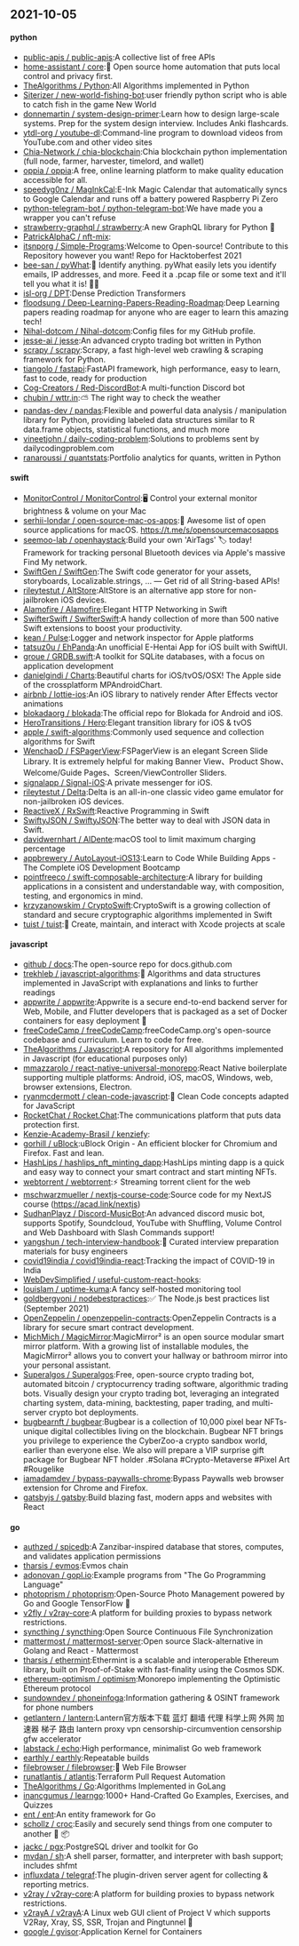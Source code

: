 ## 2021-10-05

#### python
* [public-apis / public-apis](https://github.com/public-apis/public-apis):A collective list of free APIs
* [home-assistant / core](https://github.com/home-assistant/core):🏡
Open source home automation that puts local control and privacy first.
* [TheAlgorithms / Python](https://github.com/TheAlgorithms/Python):All Algorithms implemented in Python
* [Siterizer / new-world-fishing-bot](https://github.com/Siterizer/new-world-fishing-bot):user friendly python script who is able to catch fish in the game New World
* [donnemartin / system-design-primer](https://github.com/donnemartin/system-design-primer):Learn how to design large-scale systems. Prep for the system design interview. Includes Anki flashcards.
* [ytdl-org / youtube-dl](https://github.com/ytdl-org/youtube-dl):Command-line program to download videos from YouTube.com and other video sites
* [Chia-Network / chia-blockchain](https://github.com/Chia-Network/chia-blockchain):Chia blockchain python implementation (full node, farmer, harvester, timelord, and wallet)
* [oppia / oppia](https://github.com/oppia/oppia):A free, online learning platform to make quality education accessible for all.
* [speedyg0nz / MagInkCal](https://github.com/speedyg0nz/MagInkCal):E-Ink Magic Calendar that automatically syncs to Google Calendar and runs off a battery powered Raspberry Pi Zero
* [python-telegram-bot / python-telegram-bot](https://github.com/python-telegram-bot/python-telegram-bot):We have made you a wrapper you can't refuse
* [strawberry-graphql / strawberry](https://github.com/strawberry-graphql/strawberry):A new GraphQL library for Python
🍓
* [PatrickAlphaC / nft-mix](https://github.com/PatrickAlphaC/nft-mix):
* [itsnporg / Simple-Programs](https://github.com/itsnporg/Simple-Programs):Welcome to Open-source! Contribute to this Repository however you want! Repo for Hacktoberfest 2021
* [bee-san / pyWhat](https://github.com/bee-san/pyWhat):🐸
Identify anything. pyWhat easily lets you identify emails, IP addresses, and more. Feed it a .pcap file or some text and it'll tell you what it is!
🧙‍♀️
* [isl-org / DPT](https://github.com/isl-org/DPT):Dense Prediction Transformers
* [floodsung / Deep-Learning-Papers-Reading-Roadmap](https://github.com/floodsung/Deep-Learning-Papers-Reading-Roadmap):Deep Learning papers reading roadmap for anyone who are eager to learn this amazing tech!
* [Nihal-dotcom / Nihal-dotcom](https://github.com/Nihal-dotcom/Nihal-dotcom):Config files for my GitHub profile.
* [jesse-ai / jesse](https://github.com/jesse-ai/jesse):An advanced crypto trading bot written in Python
* [scrapy / scrapy](https://github.com/scrapy/scrapy):Scrapy, a fast high-level web crawling & scraping framework for Python.
* [tiangolo / fastapi](https://github.com/tiangolo/fastapi):FastAPI framework, high performance, easy to learn, fast to code, ready for production
* [Cog-Creators / Red-DiscordBot](https://github.com/Cog-Creators/Red-DiscordBot):A multi-function Discord bot
* [chubin / wttr.in](https://github.com/chubin/wttr.in):⛅
The right way to check the weather
* [pandas-dev / pandas](https://github.com/pandas-dev/pandas):Flexible and powerful data analysis / manipulation library for Python, providing labeled data structures similar to R data.frame objects, statistical functions, and much more
* [vineetjohn / daily-coding-problem](https://github.com/vineetjohn/daily-coding-problem):Solutions to problems sent by dailycodingproblem.com
* [ranaroussi / quantstats](https://github.com/ranaroussi/quantstats):Portfolio analytics for quants, written in Python

#### swift
* [MonitorControl / MonitorControl](https://github.com/MonitorControl/MonitorControl):🖥
Control your external monitor brightness & volume on your Mac
* [serhii-londar / open-source-mac-os-apps](https://github.com/serhii-londar/open-source-mac-os-apps):🚀
Awesome list of open source applications for macOS. https://t.me/s/opensourcemacosapps
* [seemoo-lab / openhaystack](https://github.com/seemoo-lab/openhaystack):Build your own 'AirTags'
🏷
today! Framework for tracking personal Bluetooth devices via Apple's massive Find My network.
* [SwiftGen / SwiftGen](https://github.com/SwiftGen/SwiftGen):The Swift code generator for your assets, storyboards, Localizable.strings, … — Get rid of all String-based APIs!
* [rileytestut / AltStore](https://github.com/rileytestut/AltStore):AltStore is an alternative app store for non-jailbroken iOS devices.
* [Alamofire / Alamofire](https://github.com/Alamofire/Alamofire):Elegant HTTP Networking in Swift
* [SwifterSwift / SwifterSwift](https://github.com/SwifterSwift/SwifterSwift):A handy collection of more than 500 native Swift extensions to boost your productivity.
* [kean / Pulse](https://github.com/kean/Pulse):Logger and network inspector for Apple platforms
* [tatsuz0u / EhPanda](https://github.com/tatsuz0u/EhPanda):An unofficial E-Hentai App for iOS built with SwiftUI.
* [groue / GRDB.swift](https://github.com/groue/GRDB.swift):A toolkit for SQLite databases, with a focus on application development
* [danielgindi / Charts](https://github.com/danielgindi/Charts):Beautiful charts for iOS/tvOS/OSX! The Apple side of the crossplatform MPAndroidChart.
* [airbnb / lottie-ios](https://github.com/airbnb/lottie-ios):An iOS library to natively render After Effects vector animations
* [blokadaorg / blokada](https://github.com/blokadaorg/blokada):The official repo for Blokada for Android and iOS.
* [HeroTransitions / Hero](https://github.com/HeroTransitions/Hero):Elegant transition library for iOS & tvOS
* [apple / swift-algorithms](https://github.com/apple/swift-algorithms):Commonly used sequence and collection algorithms for Swift
* [WenchaoD / FSPagerView](https://github.com/WenchaoD/FSPagerView):FSPagerView is an elegant Screen Slide Library. It is extremely helpful for making Banner View、Product Show、Welcome/Guide Pages、Screen/ViewController Sliders.
* [signalapp / Signal-iOS](https://github.com/signalapp/Signal-iOS):A private messenger for iOS.
* [rileytestut / Delta](https://github.com/rileytestut/Delta):Delta is an all-in-one classic video game emulator for non-jailbroken iOS devices.
* [ReactiveX / RxSwift](https://github.com/ReactiveX/RxSwift):Reactive Programming in Swift
* [SwiftyJSON / SwiftyJSON](https://github.com/SwiftyJSON/SwiftyJSON):The better way to deal with JSON data in Swift.
* [davidwernhart / AlDente](https://github.com/davidwernhart/AlDente):macOS tool to limit maximum charging percentage
* [appbrewery / AutoLayout-iOS13](https://github.com/appbrewery/AutoLayout-iOS13):Learn to Code While Building Apps - The Complete iOS Development Bootcamp
* [pointfreeco / swift-composable-architecture](https://github.com/pointfreeco/swift-composable-architecture):A library for building applications in a consistent and understandable way, with composition, testing, and ergonomics in mind.
* [krzyzanowskim / CryptoSwift](https://github.com/krzyzanowskim/CryptoSwift):CryptoSwift is a growing collection of standard and secure cryptographic algorithms implemented in Swift
* [tuist / tuist](https://github.com/tuist/tuist):🚀
Create, maintain, and interact with Xcode projects at scale

#### javascript
* [github / docs](https://github.com/github/docs):The open-source repo for docs.github.com
* [trekhleb / javascript-algorithms](https://github.com/trekhleb/javascript-algorithms):📝
Algorithms and data structures implemented in JavaScript with explanations and links to further readings
* [appwrite / appwrite](https://github.com/appwrite/appwrite):Appwrite is a secure end-to-end backend server for Web, Mobile, and Flutter developers that is packaged as a set of Docker containers for easy deployment
🚀
* [freeCodeCamp / freeCodeCamp](https://github.com/freeCodeCamp/freeCodeCamp):freeCodeCamp.org's open-source codebase and curriculum. Learn to code for free.
* [TheAlgorithms / Javascript](https://github.com/TheAlgorithms/Javascript):A repository for All algorithms implemented in Javascript (for educational purposes only)
* [mmazzarolo / react-native-universal-monorepo](https://github.com/mmazzarolo/react-native-universal-monorepo):React Native boilerplate supporting multiple platforms: Android, iOS, macOS, Windows, web, browser extensions, Electron.
* [ryanmcdermott / clean-code-javascript](https://github.com/ryanmcdermott/clean-code-javascript):🛁
Clean Code concepts adapted for JavaScript
* [RocketChat / Rocket.Chat](https://github.com/RocketChat/Rocket.Chat):The communications platform that puts data protection first.
* [Kenzie-Academy-Brasil / kenziefy](https://github.com/Kenzie-Academy-Brasil/kenziefy):
* [gorhill / uBlock](https://github.com/gorhill/uBlock):uBlock Origin - An efficient blocker for Chromium and Firefox. Fast and lean.
* [HashLips / hashlips_nft_minting_dapp](https://github.com/HashLips/hashlips_nft_minting_dapp):HashLips minting dapp is a quick and easy way to connect your smart contract and start minting NFTs.
* [webtorrent / webtorrent](https://github.com/webtorrent/webtorrent):⚡️
Streaming torrent client for the web
* [mschwarzmueller / nextjs-course-code](https://github.com/mschwarzmueller/nextjs-course-code):Source code for my NextJS course (https://acad.link/nextjs)
* [SudhanPlayz / Discord-MusicBot](https://github.com/SudhanPlayz/Discord-MusicBot):An advanced discord music bot, supports Spotify, Soundcloud, YouTube with Shuffling, Volume Control and Web Dashboard with Slash Commands support!
* [yangshun / tech-interview-handbook](https://github.com/yangshun/tech-interview-handbook):💯
Curated interview preparation materials for busy engineers
* [covid19india / covid19india-react](https://github.com/covid19india/covid19india-react):Tracking the impact of COVID-19 in India
* [WebDevSimplified / useful-custom-react-hooks](https://github.com/WebDevSimplified/useful-custom-react-hooks):
* [louislam / uptime-kuma](https://github.com/louislam/uptime-kuma):A fancy self-hosted monitoring tool
* [goldbergyoni / nodebestpractices](https://github.com/goldbergyoni/nodebestpractices):✅
The Node.js best practices list (September 2021)
* [OpenZeppelin / openzeppelin-contracts](https://github.com/OpenZeppelin/openzeppelin-contracts):OpenZeppelin Contracts is a library for secure smart contract development.
* [MichMich / MagicMirror](https://github.com/MichMich/MagicMirror):MagicMirror² is an open source modular smart mirror platform. With a growing list of installable modules, the MagicMirror² allows you to convert your hallway or bathroom mirror into your personal assistant.
* [Superalgos / Superalgos](https://github.com/Superalgos/Superalgos):Free, open-source crypto trading bot, automated bitcoin / cryptocurrency trading software, algorithmic trading bots. Visually design your crypto trading bot, leveraging an integrated charting system, data-mining, backtesting, paper trading, and multi-server crypto bot deployments.
* [bugbearnft / bugbear](https://github.com/bugbearnft/bugbear):Bugbear is a collection of 10,000 pixel bear NFTs-unique digital collectibles living on the blockchain. Bugbear NFT brings you privilege to experience the CyberZoo-a crypto sandbox world, earlier than everyone else. We also will prepare a VIP surprise gift package for Bugbear NFT holder .#Solana #Crypto-Metaverse #Pixel Art #Rougelike
* [iamadamdev / bypass-paywalls-chrome](https://github.com/iamadamdev/bypass-paywalls-chrome):Bypass Paywalls web browser extension for Chrome and Firefox.
* [gatsbyjs / gatsby](https://github.com/gatsbyjs/gatsby):Build blazing fast, modern apps and websites with React

#### go
* [authzed / spicedb](https://github.com/authzed/spicedb):A Zanzibar-inspired database that stores, computes, and validates application permissions
* [tharsis / evmos](https://github.com/tharsis/evmos):Evmos chain
* [adonovan / gopl.io](https://github.com/adonovan/gopl.io):Example programs from "The Go Programming Language"
* [photoprism / photoprism](https://github.com/photoprism/photoprism):Open-Source Photo Management powered by Go and Google TensorFlow
🌈
* [v2fly / v2ray-core](https://github.com/v2fly/v2ray-core):A platform for building proxies to bypass network restrictions.
* [syncthing / syncthing](https://github.com/syncthing/syncthing):Open Source Continuous File Synchronization
* [mattermost / mattermost-server](https://github.com/mattermost/mattermost-server):Open source Slack-alternative in Golang and React - Mattermost
* [tharsis / ethermint](https://github.com/tharsis/ethermint):Ethermint is a scalable and interoperable Ethereum library, built on Proof-of-Stake with fast-finality using the Cosmos SDK.
* [ethereum-optimism / optimism](https://github.com/ethereum-optimism/optimism):Monorepo implementing the Optimistic Ethereum protocol
* [sundowndev / phoneinfoga](https://github.com/sundowndev/phoneinfoga):Information gathering & OSINT framework for phone numbers
* [getlantern / lantern](https://github.com/getlantern/lantern):Lantern官方版本下载 蓝灯 翻墙 代理 科学上网 外网 加速器 梯子 路由 lantern proxy vpn censorship-circumvention censorship gfw accelerator
* [labstack / echo](https://github.com/labstack/echo):High performance, minimalist Go web framework
* [earthly / earthly](https://github.com/earthly/earthly):Repeatable builds
* [filebrowser / filebrowser](https://github.com/filebrowser/filebrowser):📂
Web File Browser
* [runatlantis / atlantis](https://github.com/runatlantis/atlantis):Terraform Pull Request Automation
* [TheAlgorithms / Go](https://github.com/TheAlgorithms/Go):Algorithms Implemented in GoLang
* [inancgumus / learngo](https://github.com/inancgumus/learngo):1000+ Hand-Crafted Go Examples, Exercises, and Quizzes
* [ent / ent](https://github.com/ent/ent):An entity framework for Go
* [schollz / croc](https://github.com/schollz/croc):Easily and securely send things from one computer to another
🐊
📦
* [jackc / pgx](https://github.com/jackc/pgx):PostgreSQL driver and toolkit for Go
* [mvdan / sh](https://github.com/mvdan/sh):A shell parser, formatter, and interpreter with bash support; includes shfmt
* [influxdata / telegraf](https://github.com/influxdata/telegraf):The plugin-driven server agent for collecting & reporting metrics.
* [v2ray / v2ray-core](https://github.com/v2ray/v2ray-core):A platform for building proxies to bypass network restrictions.
* [v2rayA / v2rayA](https://github.com/v2rayA/v2rayA):A Linux web GUI client of Project V which supports V2Ray, Xray, SS, SSR, Trojan and Pingtunnel
🚀
* [google / gvisor](https://github.com/google/gvisor):Application Kernel for Containers
